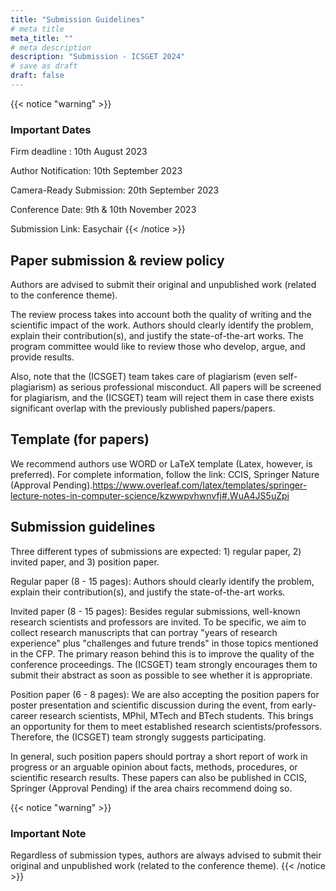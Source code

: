 ```yaml
---
title: "Submission Guidelines"
# meta title
meta_title: ""
# meta description
description: "Submission - ICSGET 2024"
# save as draft
draft: false
---
```

{{< notice "warning" >}}
### Important Dates
Firm deadline : 10th August 2023

Author Notification: 10th September 2023

Camera-Ready Submission: 20th September 2023

Conference Date: 9th & 10th November 2023

Submission Link: Easychair
{{< /notice >}}

## Paper submission & review policy
Authors are advised to submit their original and unpublished work (related to the conference theme).

The review process takes into account both the quality of writing and the scientific impact of the work. Authors should clearly identify the problem, explain their contribution(s), and justify the state-of-the-art works. The program committee would like to review those who develop, argue, and provide results.

Also, note that the (ICSGET) team takes care of plagiarism (even self-plagiarism) as serious professional misconduct. All papers will be screened for plagiarism, and the (ICSGET) team will reject them in case there exists significant overlap with the previously published papers/papers.

## Template (for papers)
We recommend authors use WORD or LaTeX template (Latex, however, is preferred). For complete information, follow the link: CCIS, Springer Nature (Approval Pending).https://www.overleaf.com/latex/templates/springer-lecture-notes-in-computer-science/kzwwpvhwnvfj#.WuA4JS5uZpi

## Submission guidelines
Three different types of submissions are expected: 1) regular paper, 2) invited paper, and 3) position paper.

Regular paper (8 - 15 pages): Authors should clearly identify the problem, explain their contribution(s), and justify the state-of-the-art works.

Invited paper (8 - 15 pages): Besides regular submissions, well-known research scientists and professors are invited. To be specific, we aim to collect research manuscripts that can portray "years of research experience" plus "challenges and future trends" in those topics mentioned in the CFP. The primary reason behind this is to improve the quality of the conference proceedings. The (ICSGET) team strongly encourages them to submit their abstract as soon as possible to see whether it is appropriate.

Position paper (6 - 8 pages): We are also accepting the position papers for poster presentation and scientific discussion during the event, from early-career research scientists, MPhil, MTech and BTech students. This brings an opportunity for them to meet established research scientists/professors. Therefore, the (ICSGET) team strongly suggests participating.

In general, such position papers should portray a short report of work in progress or an arguable opinion about facts, methods, procedures, or scientific research results. These papers can also be published in CCIS, Springer (Approval Pending) if the area chairs recommend doing so.

{{< notice "warning" >}}
### Important Note
Regardless of submission types, authors are always advised to submit their original and unpublished work (related to the conference theme).
{{< /notice >}}